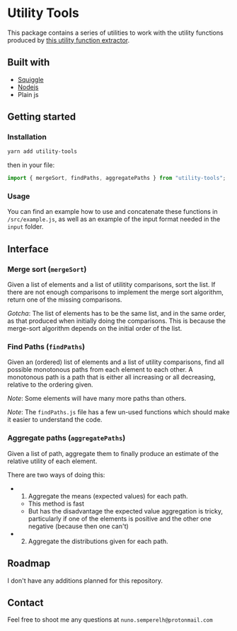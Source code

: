 # Utility Tools

This package contains a series of utilities to work with the utility functions produced by [this utility function extractor](https://utility-function-extractor.quantifieduncertainty.org/openphil-2018-ai-risk).

## Built with

- [Squiggle](https://www.squiggle-language.com/)
- [Nodejs](https://nodejs.org/)
- Plain js

## Getting started

### Installation

```sh
yarn add utility-tools
```

then in your file:

```js
import { mergeSort, findPaths, aggregatePaths } from "utility-tools";
```

### Usage

You can find an example how to use and concatenate these functions in `/src/example.js`, as well as an example of the input format needed in the `input` folder.

## Interface

### Merge sort (`mergeSort`)

Given a list of elements and a list of utilitity comparisons, sort the list. If there are not enough comparisons to implement the merge sort algorithm, return one of the missing comparisons.

_Gotcha_: The list of elements has to be the same list, and in the same order, as that produced when initially doing the comparisons. This is because the merge-sort algorithm depends on the initial order of the list.

### Find Paths (`findPaths`)

Given an (ordered) list of elements and a list of utility comparisons, find all possible monotonous paths from each element to each other. A monotonous path is a path that is either all increasing or all decreasing, relative to the ordering given.

_Note_: Some elements will have many more paths than others.

_Note_: The `findPaths.js` file has a few un-used functions which should make it easier to understand the code.

### Aggregate paths (`aggregatePaths`)

Given a list of path, aggregate them to finally produce an estimate of the relative utility of each element.

There are two ways of doing this:

- 1. Aggregate the means (expected values) for each path.
  - This method is fast
  - But has the disadvantage the expected value aggregation is tricky, particularly if one of the elements is positive and the other one negative (because then one can't)
- 2. Aggregate the distributions given for each path.

## Roadmap

I don't have any additions planned for this repository.

## Contact

Feel free to shoot me any questions at `nuno.semperelh@protonmail.com`
